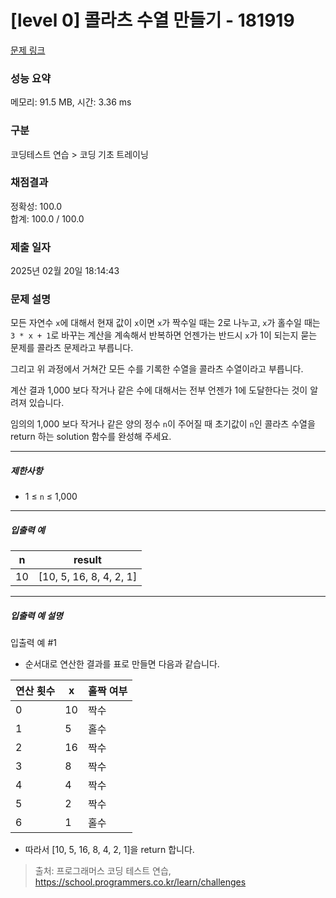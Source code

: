 # [level 0] 콜라츠 수열 만들기 - 181919 

[문제 링크](https://school.programmers.co.kr/learn/courses/30/lessons/181919) 

### 성능 요약

메모리: 91.5 MB, 시간: 3.36 ms

### 구분

코딩테스트 연습 > 코딩 기초 트레이닝

### 채점결과

정확성: 100.0<br/>합계: 100.0 / 100.0

### 제출 일자

2025년 02월 20일 18:14:43

### 문제 설명

<p style="user-select: auto !important;">모든 자연수 <code style="user-select: auto !important;">x</code>에 대해서 현재 값이 <code style="user-select: auto !important;">x</code>이면 <code style="user-select: auto !important;">x</code>가 짝수일 때는 2로 나누고, <code style="user-select: auto !important;">x</code>가 홀수일 때는 <code style="user-select: auto !important;">3 * x + 1</code>로 바꾸는 계산을 계속해서 반복하면 언젠가는 반드시  <code style="user-select: auto !important;">x</code>가 1이 되는지 묻는 문제를 콜라츠 문제라고 부릅니다.</p>

<p style="user-select: auto !important;">그리고 위 과정에서 거쳐간 모든 수를 기록한 수열을 콜라츠 수열이라고 부릅니다.</p>

<p style="user-select: auto !important;">계산 결과 1,000 보다 작거나 같은 수에 대해서는 전부 언젠가 1에 도달한다는 것이 알려져 있습니다. </p>

<p style="user-select: auto !important;">임의의 1,000 보다 작거나 같은 양의 정수 <code style="user-select: auto !important;">n</code>이 주어질 때 초기값이 <code style="user-select: auto !important;">n</code>인 콜라츠 수열을 return 하는 solution 함수를 완성해 주세요.</p>

<hr style="user-select: auto !important;">

<h5 style="user-select: auto !important;">제한사항</h5>

<ul style="user-select: auto !important;">
<li style="user-select: auto !important;">1 ≤ <code style="user-select: auto !important;">n</code> ≤ 1,000</li>
</ul>

<hr style="user-select: auto !important;">

<h5 style="user-select: auto !important;">입출력 예</h5>
<table class="table" style="user-select: auto !important;">
        <thead style="user-select: auto !important;"><tr style="user-select: auto !important;">
<th style="user-select: auto !important;">n</th>
<th style="user-select: auto !important;">result</th>
</tr>
</thead>
        <tbody style="user-select: auto !important;"><tr style="user-select: auto !important;">
<td style="user-select: auto !important;">10</td>
<td style="user-select: auto !important;">[10, 5, 16, 8, 4, 2, 1]</td>
</tr>
</tbody>
      </table>
<hr style="user-select: auto !important;">

<h5 style="user-select: auto !important;">입출력 예 설명</h5>

<p style="user-select: auto !important;">입출력 예 #1</p>

<ul style="user-select: auto !important;">
<li style="user-select: auto !important;">순서대로 연산한 결과를 표로 만들면 다음과 같습니다.</li>
</ul>
<table class="table" style="user-select: auto !important;">
        <thead style="user-select: auto !important;"><tr style="user-select: auto !important;">
<th style="user-select: auto !important;">연산 횟수</th>
<th style="user-select: auto !important;">x</th>
<th style="user-select: auto !important;">홀짝 여부</th>
</tr>
</thead>
        <tbody style="user-select: auto !important;"><tr style="user-select: auto !important;">
<td style="user-select: auto !important;">0</td>
<td style="user-select: auto !important;">10</td>
<td style="user-select: auto !important;">짝수</td>
</tr>
<tr style="user-select: auto !important;">
<td style="user-select: auto !important;">1</td>
<td style="user-select: auto !important;">5</td>
<td style="user-select: auto !important;">홀수</td>
</tr>
<tr style="user-select: auto !important;">
<td style="user-select: auto !important;">2</td>
<td style="user-select: auto !important;">16</td>
<td style="user-select: auto !important;">짝수</td>
</tr>
<tr style="user-select: auto !important;">
<td style="user-select: auto !important;">3</td>
<td style="user-select: auto !important;">8</td>
<td style="user-select: auto !important;">짝수</td>
</tr>
<tr style="user-select: auto !important;">
<td style="user-select: auto !important;">4</td>
<td style="user-select: auto !important;">4</td>
<td style="user-select: auto !important;">짝수</td>
</tr>
<tr style="user-select: auto !important;">
<td style="user-select: auto !important;">5</td>
<td style="user-select: auto !important;">2</td>
<td style="user-select: auto !important;">짝수</td>
</tr>
<tr style="user-select: auto !important;">
<td style="user-select: auto !important;">6</td>
<td style="user-select: auto !important;">1</td>
<td style="user-select: auto !important;">홀수</td>
</tr>
</tbody>
      </table>
<ul style="user-select: auto !important;">
<li style="user-select: auto !important;">따라서 [10, 5, 16, 8, 4, 2, 1]을 return 합니다.</li>
</ul>


> 출처: 프로그래머스 코딩 테스트 연습, https://school.programmers.co.kr/learn/challenges